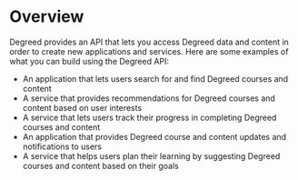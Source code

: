 # Overview

Degreed provides an API that lets you access Degreed data and content in order
to create new applications and services. Here are some examples of what you can
build using the Degreed API:

- An application that lets users search for and find Degreed courses and
  content
- A service that provides recommendations for Degreed courses and content based
  on user interests
- A service that lets users track their progress in completing Degreed courses
  and content
- An application that provides Degreed course and content updates and
  notifications to users
- A service that helps users plan their learning by suggesting Degreed courses
  and content based on their goals
